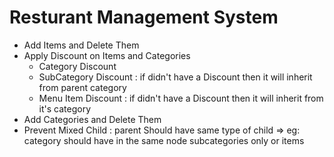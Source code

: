 <h1>Resturant Management System</h1>
<ul>
    <li>Add Items and Delete Them</li>
    <li>Apply Discount on Items and Categories
        <ul>
            <li>Category Discount</li>
            <li>SubCategory Discount : if didn't have a Discount then it will inherit from parent category</li>
            <li>Menu Item Discount : if didn't have a Discount then it will inherit from it's category</li>
        </ul>
    </li>
    <li>Add Categories and Delete Them</li>
    <li>Prevent Mixed Child : parent Should have same type of child => eg: category should have in the same node
        subcategories only or items </li>

</ul>